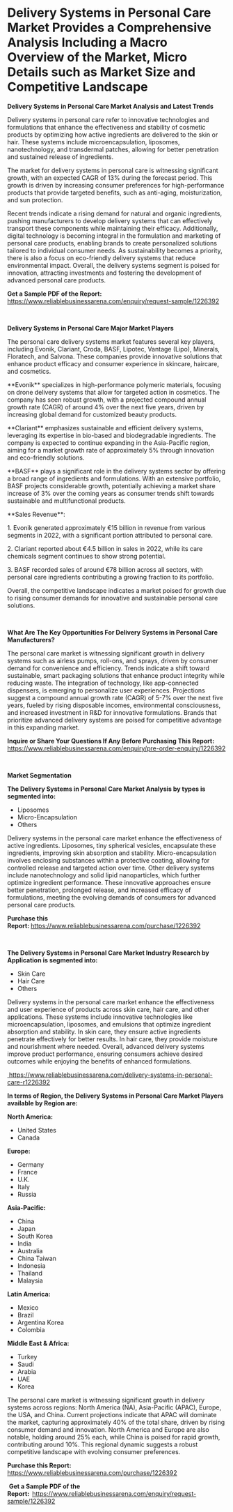 <p><h1>Delivery Systems in Personal Care Market Provides a Comprehensive Analysis Including a Macro Overview of the Market, Micro Details such as Market Size and Competitive Landscape</h1></p><p><strong>Delivery Systems in Personal Care Market Analysis and Latest Trends</strong></p>
<p><p>Delivery systems in personal care refer to innovative technologies and formulations that enhance the effectiveness and stability of cosmetic products by optimizing how active ingredients are delivered to the skin or hair. These systems include microencapsulation, liposomes, nanotechnology, and transdermal patches, allowing for better penetration and sustained release of ingredients.  </p><p>The market for delivery systems in personal care is witnessing significant growth, with an expected CAGR of 13% during the forecast period. This growth is driven by increasing consumer preferences for high-performance products that provide targeted benefits, such as anti-aging, moisturization, and sun protection. </p><p>Recent trends indicate a rising demand for natural and organic ingredients, pushing manufacturers to develop delivery systems that can effectively transport these components while maintaining their efficacy. Additionally, digital technology is becoming integral in the formulation and marketing of personal care products, enabling brands to create personalized solutions tailored to individual consumer needs. As sustainability becomes a priority, there is also a focus on eco-friendly delivery systems that reduce environmental impact. Overall, the delivery systems segment is poised for innovation, attracting investments and fostering the development of advanced personal care products.</p></p>
<p><strong>Get a Sample PDF of the Report:&nbsp;</strong> <a href="https://www.reliablebusinessarena.com/enquiry/request-sample/1226392?utm_campaign=3569&utm_medium=2&utm_source=Github&utm_content=ia&utm_term=13042025&utm_id=delivery-systems-in-personal-care">https://www.reliablebusinessarena.com/enquiry/request-sample/1226392</a></p>
<p>&nbsp;</p>
<p><strong>Delivery Systems in Personal Care Major Market Players</strong></p>
<p><p>The personal care delivery systems market features several key players, including Evonik, Clariant, Croda, BASF, Lipotec, Vantage (Lipo), Minerals, Floratech, and Salvona. These companies provide innovative solutions that enhance product efficacy and consumer experience in skincare, haircare, and cosmetics.</p><p>**Evonik** specializes in high-performance polymeric materials, focusing on drone delivery systems that allow for targeted action in cosmetics. The company has seen robust growth, with a projected compound annual growth rate (CAGR) of around 4% over the next five years, driven by increasing global demand for customized beauty products.</p><p>**Clariant** emphasizes sustainable and efficient delivery systems, leveraging its expertise in bio-based and biodegradable ingredients. The company is expected to continue expanding in the Asia-Pacific region, aiming for a market growth rate of approximately 5% through innovation and eco-friendly solutions.</p><p>**BASF** plays a significant role in the delivery systems sector by offering a broad range of ingredients and formulations. With an extensive portfolio, BASF projects considerable growth, potentially achieving a market share increase of 3% over the coming years as consumer trends shift towards sustainable and multifunctional products.</p><p>**Sales Revenue**: </p><p>1. Evonik generated approximately €15 billion in revenue from various segments in 2022, with a significant portion attributed to personal care.</p><p>2. Clariant reported about €4.5 billion in sales in 2022, while its care chemicals segment continues to show strong potential.</p><p>3. BASF recorded sales of around €78 billion across all sectors, with personal care ingredients contributing a growing fraction to its portfolio.</p><p>Overall, the competitive landscape indicates a market poised for growth due to rising consumer demands for innovative and sustainable personal care solutions.</p></p>
<p>&nbsp;</p>
<p><strong>What Are The Key Opportunities For Delivery Systems in Personal Care Manufacturers?</strong></p>
<p><p>The personal care market is witnessing significant growth in delivery systems such as airless pumps, roll-ons, and sprays, driven by consumer demand for convenience and efficiency. Trends indicate a shift toward sustainable, smart packaging solutions that enhance product integrity while reducing waste. The integration of technology, like app-connected dispensers, is emerging to personalize user experiences. Projections suggest a compound annual growth rate (CAGR) of 5-7% over the next five years, fueled by rising disposable incomes, environmental consciousness, and increased investment in R&D for innovative formulations. Brands that prioritize advanced delivery systems are poised for competitive advantage in this expanding market.</p></p>
<p><strong>Inquire or Share Your Questions If Any Before Purchasing This Report:</strong> <a href="https://www.reliablebusinessarena.com/enquiry/pre-order-enquiry/1226392?utm_campaign=3569&utm_medium=2&utm_source=Github&utm_content=ia&utm_term=13042025&utm_id=delivery-systems-in-personal-care">https://www.reliablebusinessarena.com/enquiry/pre-order-enquiry/1226392</a></p>
<p>&nbsp;</p>
<p><strong>Market Segmentation</strong></p>
<p><strong>The Delivery Systems in Personal Care Market Analysis by types is segmented into:</strong></p>
<p><ul><li>Liposomes</li><li>Micro-Encapsulation</li><li>Others</li></ul></p>
<p><p>Delivery systems in the personal care market enhance the effectiveness of active ingredients. Liposomes, tiny spherical vesicles, encapsulate these ingredients, improving skin absorption and stability. Micro-encapsulation involves enclosing substances within a protective coating, allowing for controlled release and targeted action over time. Other delivery systems include nanotechnology and solid lipid nanoparticles, which further optimize ingredient performance. These innovative approaches ensure better penetration, prolonged release, and increased efficacy of formulations, meeting the evolving demands of consumers for advanced personal care products.</p></p>
<p><strong>Purchase this Report:&nbsp;</strong><a href="https://www.reliablebusinessarena.com/purchase/1226392?utm_campaign=3569&utm_medium=2&utm_source=Github&utm_content=ia&utm_term=13042025&utm_id=delivery-systems-in-personal-care">https://www.reliablebusinessarena.com/purchase/1226392</a></p>
<p>&nbsp;</p>
<p><strong>The Delivery Systems in Personal Care Market Industry Research by Application is segmented into:</strong></p>
<p><ul><li>Skin Care</li><li>Hair Care</li><li>Others</li></ul></p>
<p><p>Delivery systems in the personal care market enhance the effectiveness and user experience of products across skin care, hair care, and other applications. These systems include innovative technologies like microencapsulation, liposomes, and emulsions that optimize ingredient absorption and stability. In skin care, they ensure active ingredients penetrate effectively for better results. In hair care, they provide moisture and nourishment where needed. Overall, advanced delivery systems improve product performance, ensuring consumers achieve desired outcomes while enjoying the benefits of enhanced formulations.</p></p>
<p><a href="https://www.reliablebusinessarena.com/delivery-systems-in-personal-care-r1226392?utm_campaign=3569&utm_medium=2&utm_source=Github&utm_content=ia&utm_term=13042025&utm_id=delivery-systems-in-personal-care">&nbsp;https://www.reliablebusinessarena.com/delivery-systems-in-personal-care-r1226392</a></p>
<p><strong>In terms of Region, the Delivery Systems in Personal Care Market Players available by Region are:</strong></p>
<p>
    <p> <strong> North America: </strong>
        <ul>
            <li>United States</li>
            <li>Canada</li>
        </ul>
        </p> 
    <p> <strong> Europe: </strong>
        <ul>
            <li>Germany</li>
            <li>France</li>
            <li>U.K.</li>
            <li>Italy</li>
            <li>Russia</li>
        </ul>
        </p> 
    <p> <strong> Asia-Pacific: </strong>
        <ul>
            <li>China</li>
            <li>Japan</li>
            <li>South Korea</li>
            <li>India</li>
            <li>Australia</li>
            <li>China Taiwan</li>
            <li>Indonesia</li>
            <li>Thailand</li>
            <li>Malaysia</li>
        </ul>
        </p> 
    <p> <strong> Latin America: </strong>
        <ul>
            <li>Mexico</li>
            <li>Brazil</li>
            <li>Argentina Korea</li>
            <li>Colombia</li>
        </ul>
        </p> 
    <p> <strong> Middle East & Africa: </strong>
        <ul>
            <li>Turkey</li>
            <li>Saudi</li>
            <li>Arabia</li>
            <li>UAE</li>
            <li>Korea</li>
        </ul>
    </p>
    </p>
<p><p>The personal care market is witnessing significant growth in delivery systems across regions: North America (NA), Asia-Pacific (APAC), Europe, the USA, and China. Current projections indicate that APAC will dominate the market, capturing approximately 40% of the total share, driven by rising consumer demand and innovation. North America and Europe are also notable, holding around 25% each, while China is poised for rapid growth, contributing around 10%. This regional dynamic suggests a robust competitive landscape with evolving consumer preferences.</p></p>
<p><strong>Purchase this Report: </strong><a href="https://www.reliablebusinessarena.com/purchase/1226392?utm_campaign=3569&utm_medium=2&utm_source=Github&utm_content=ia&utm_term=13042025&utm_id=delivery-systems-in-personal-care">https://www.reliablebusinessarena.com/purchase/1226392</a></p>
<p>&nbsp;<strong>Get a Sample PDF of the Report:&nbsp;&nbsp;</strong><a href="https://www.reliablebusinessarena.com/enquiry/request-sample/1226392?utm_campaign=3569&utm_medium=2&utm_source=Github&utm_content=ia&utm_term=13042025&utm_id=delivery-systems-in-personal-care">https://www.reliablebusinessarena.com/enquiry/request-sample/1226392</a></p>
<p><strong></strong></p>
<p><p></p><p></p><p></p></p>